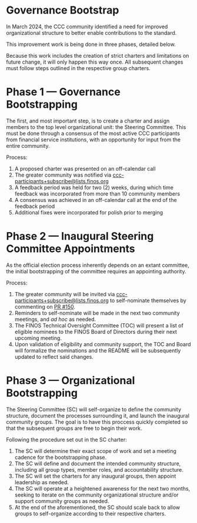 # Governance Bootstrap

In March 2024, the CCC community identified a need for improved organizational structure to better enable contributions to the standard.

This improvement work is being done in three phases, detailed below.

Because this work includes the creation of strict charters and limitations on future change, it will only happen this way once. All subsequent changes must follow steps outlined in the respective group charters.

# Phase 1 — Governance Bootstrapping

The first, and most important step, is to create a charter and assign members to the top level organizational unit: the Steering Committee. This must be done through a consensus of the most active CCC participants from financial service institutions, with an opportunity for input from the entire community.

Process:

1. A proposed charter was presented on an off-calendar call
1. The greater community was notified via ccc-participants+subscribe@lists.finos.org
1. A feedback period was held for two (2) weeks, during which time feedback was incorporated from more than 10 community members
1. A consensus was achieved in an off-calendar call at the end of the feedback period
1. Additional fixes were incorporated for polish prior to merging

# Phase 2 — Inaugural Steering Committee Appointments

As the official election process inherently depends on an extant committee, the initial bootstrapping of the committee requires an appointing authority.

Process:

1. The greater community will be invited via ccc-participants+subscribe@lists.finos.org to self-nominate themselves by commenting on [PR #150](https://github.com/finos/common-cloud-controls/issues/150). 
1. Reminders to self-nominate will be made in the next two community meetings, and _ad hoc_ as needed.
1. The FINOS Technical Oversight Committee (TOC) will present a list of eligible nominees to the FINOS Board of Directors during their next upcoming meeting.
1. Upon validation of eligibility and community support, the TOC and Board will formalize the nominations and the README will be subsequently updated to reflect said changes.

# Phase 3 — Organizational Bootstrapping

The Steering Committee (SC) will self-organize to define the community structure, document the processes surrounding it, and launch the inaugural community groups. The goal is to have this proccess quickly completed so that the subsequent groups are free to begin their work.

Following the procedure set out in the SC charter:

1. The SC will determine their exact scope of work and set a meeting cadence for the bootstrapping phase.
1. The SC will define and document the intended community structure, including all group types, member roles, and accountability structure.
1. The SC will set the charters for any inaugural groups, then appoint leadership as needed.
1. The SC will operate at a heightened awareness for the next two months, seeking to iterate on the community organizational structure and/or support community groups as needed.
1. At the end of the aforementioned, the SC should scale back to allow groups to self-organize according to their respective charters.
